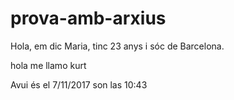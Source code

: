 ﻿# prova-amb-arxius


Hola, em dic Maria, tinc 23 anys i sóc de Barcelona.

hola me llamo kurt

Avui és el 7/11/2017
son las 10:43
